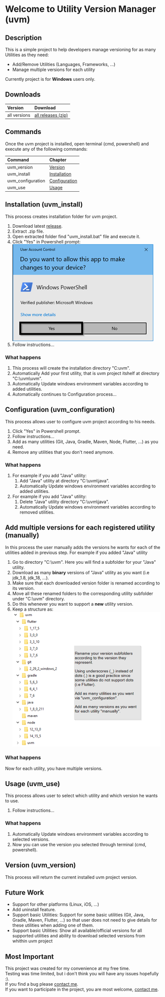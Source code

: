 # Welcome to Utility Version Manager (uvm)

## Description
This is a simple project to help developers manage versioning for as many Utilities as they need:
- Add/Remove Utilities (Languages, Frameworks, ...)
- Manage multiple versions for each utility  

Currently project is for **Windows** users only.

## Downloads

| Version         | Download                                                                 |
| :-------------- | :----------------------------------------------------------------------- |
| all versions    | [all releases (zip)](https://github.com/Panaith/uvm.github.io/releases)  |

## Commands
Once the uvm project is installed, open terminal (cmd, powershell) and execute any of the following commands:

| Command               | Chapter                                                  |
| :-------------------- | :------------------------------------------------------- |
| uvm_version           | [Version](#version-uvm_version)                     |
| uvm_install           | [Installation](#installation-uvm_install)                |
| uvm_configuration     | [Configuration](#configuration-uvm_configure)            |
| uvm_use               | [Usage](#usage-uvm_use)                           |

## Installation (uvm_install)
This process creates installation folder for uvm project.
1. Download latest [release](https://github.com/Panaith/uvm.github.io/releases/latest).
1. Extract .zip file.
1. Open extracted folder find "uvm_install.bat" file and execute it.
1. Click "Yes" in Powershell prompt:  
   ![powershell admin mode](./readmePics/powershell_admin_mode.png)
1. Follow instructions...

### What happens
1. This process will create the installation directory "C:uvm".
1. Automatically Add your first utility, that is uvm project itshelf at directory "C:\uvm\uvm".
1. Automatically Update windows environment variables according to added utilities.
1. Automatically continues to Configuration process...

## Configuration (uvm_configuration)
This process allows user to configure uvm project according to his needs.
1. Click "Yes" in Powershell prompt.
1. Follow instructions...
1. Add as many utilities (Git, Java, Gradle, Maven, Node, Flutter, ...) as you need.
1. Remove any utilities that you don't need anymore.

### What happens
1. For example if you add "Java" utility:
    1. Add "Java" utility at directory "C:\uvm\java".
    1. Automatically Update windows environment variables according to added utilities.
1. For example if you add "Java" utility:
    1. Delete "Java" utility directory "C:\uvm\java".
    1. Automatically Update windows environment variables according to removed utilities.

## Add multiple versions for each registered utility (manually)
In this process the user manually adds the versions he wants for each of the utilities added in previous step.
For example if you added "Java" utility
1. Go to directory "C:\uvm". Here you will find a subfolder for your "Java" utility.
1. Download as many **binary** versions of "Java" utility as you want (i.e jdk_1.8, jdk_18, ...).
1. Make sure that each downloaded version folder is renamed according to its version.
1. Move all these renamed folders to the corresponding utility subfolder under "C:\uvm" directory.
1. Do this whenever you want to support a **new** utility version.
1. Keep a structure as:  
   ![utilities - Version - Directory](./readmePics/utilities_versions_directory.png)

### What happens
Now for each utility, you have multiple versions.

## Usage (uvm_use)
This process allows user to select which utility and which version he wants to use.
1. Follow instructions...

### What happens
1. Automatically Update windows environment variables according to selected versions.
1. Now you can use the version you selected through terminal (cmd, powershell).

## Version (uvm_version)
This process will return the current installed uvm project version.

## Future Work
- Support for other platforms (Linux, iOS, ...)
- Add uninstall feature.
- Support basic Utilities: Support for some basic utilities (Git, Java, Gradle, Maven, Flutter, ...) so that user does not need to give details for these utilities when adding one of them.
- Support basic Utilities: Show all available/official versions for all supported utilities and ability to download selected versions from whithin uvm project

## Most Important
This project was created for my convenience at my free time.  
Testing was time limited, but i don't think you will have any issues hopefully :).  
If you find a bug please [contact me](mailto:psarrid@gmail.com).  
If you want to participate in the project, you are most welcome, [contact me](mailto:psarrid@gmail.com).  
